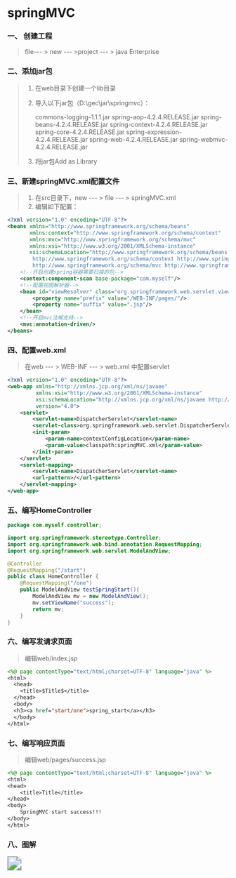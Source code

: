 # springMVC

### 一、 创建工程

> file--- > new --- >project --- > java Enterprise

### 二、添加jar包

> 1. 在web目录下创建一个lib目录
>
> 2. 导入以下jar包（D:\gec\jar\springmvc）：
>
>    commons-logging-1.1.1.jar
>    spring-aop-4.2.4.RELEASE.jar
>    spring-beans-4.2.4.RELEASE.jar
>    spring-context-4.2.4.RELEASE.jar
>    spring-core-4.2.4.RELEASE.jar
>    spring-expression-4.2.4.RELEASE.jar
>    spring-web-4.2.4.RELEASE.jar
>    spring-webmvc-4.2.4.RELEASE.jar
>
> 3. 将jar包Add as Library

### 三、新建springMVC.xml配置文件

> 1. 在src目录下，new --- > file --- > springMVC.xml
> 2. 编辑如下配置：



```xml
<?xml version="1.0" encoding="UTF-8"?>
<beans xmlns="http://www.springframework.org/schema/beans"
       xmlns:context="http://www.springframework.org/schema/context"
       xmlns:mvc="http://www.springframework.org/schema/mvc"
       xmlns:xsi="http://www.w3.org/2001/XMLSchema-instance"
       xsi:schemaLocation="http://www.springframework.org/schema/beans http://www.springframework.org/schema/beans/spring-beans.xsd
        http://www.springframework.org/schema/context http://www.springframework.org/schema/context/spring-context.xsd
        http://www.springframework.org/schema/mvc http://www.springframework.org/schema/mvc/spring-mvc.xsd">
    <!--开启创建spring容器需要扫描的包-->
    <context:component-scan base-package="com.myself"/>
    <!--配置视图解析器-->
    <bean id="viewResolver" class="org.springframework.web.servlet.view.InternalResourceViewResolver">
        <property name="prefix" value="/WEB-INF/pages/"/>
        <property name="suffix" value=".jsp"/>
    </bean>
    <!--开启mvc注解支持-->
    <mvc:annotation-driven/>
</beans>
```

### 四、配置web.xml

>在web --- > WEB-INF --- > web.xml 中配置servlet

```xml
<?xml version="1.0" encoding="UTF-8"?>
<web-app xmlns="http://xmlns.jcp.org/xml/ns/javaee"
         xmlns:xsi="http://www.w3.org/2001/XMLSchema-instance"
         xsi:schemaLocation="http://xmlns.jcp.org/xml/ns/javaee http://xmlns.jcp.org/xml/ns/javaee/web-app_4_0.xsd"
         version="4.0">
    <servlet>
        <servlet-name>DispatcherServlet</servlet-name>
        <servlet-class>org.springframework.web.servlet.DispatcherServlet</servlet-class>
        <init-param>
            <param-name>contextConfigLocation</param-name>
            <param-value>classpath:springMVC.xml</param-value>
        </init-param>
    </servlet>
    <servlet-mapping>
        <servlet-name>DispatcherServlet</servlet-name>
        <url-pattern>/</url-pattern>
    </servlet-mapping>
</web-app>
```

### 五、编写HomeController

```java
package com.myself.controller;

import org.springframework.stereotype.Controller;
import org.springframework.web.bind.annotation.RequestMapping;
import org.springframework.web.servlet.ModelAndView;

@Controller
@RequestMapping("/start")
public class HomeController {
    @RequestMapping("/one")
    public ModelAndView testSpringStart(){
        ModelAndView mv = new ModelAndView();
        mv.setViewName("success");
        return mv;
    }
}
```

### 六、编写发请求页面

> 编辑web/index.jsp

```jsp
<%@ page contentType="text/html;charset=UTF-8" language="java" %>
<html>
  <head>
    <title>$Title$</title>
  </head>
  <body>
  <h3><a href="start/one">spring_start</a></h3>
  </body>
</html>
```

### 七、编写响应页面

> 编辑web/pages/success.jsp

```jsp
<%@ page contentType="text/html;charset=UTF-8" language="java" %>
<html>
<head>
    <title>Title</title>
</head>
<body>
    SpringMVC start success!!!
</body>
</html>
```

### 八、图解

<img src="D:\user\notes\picture\springMVC.png" style="zoom: 200%;" >


